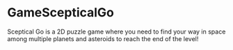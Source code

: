 # GameScepticalGo
Sceptical Go is a 2D puzzle game where you need to find your way in space among multiple planets and asteroids to reach the end of the level!

